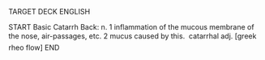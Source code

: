 TARGET DECK
ENGLISH

START
Basic
Catarrh
Back: n. 1 inflammation of the mucous membrane of the nose, air-passages, etc. 2 mucus caused by this.  catarrhal adj. [greek rheo flow]
END
